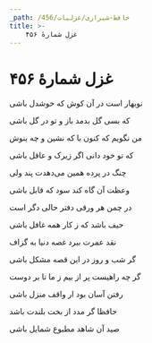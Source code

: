 ```yaml
---
_path: /حافظ-شیرازی/غزلیات/456
title: >-
    غزل شمارهٔ ۴۵۶
---
```

# غزل شمارهٔ ۴۵۶

<div class="b" id="bn1"><div class="m1"><p>نوبهار است در آن کوش که خوشدل باشی</p></div>
<div class="m2"><p>که بسی گل بدمد باز و تو در گل باشی</p></div></div>
<div class="b" id="bn2"><div class="m1"><p>من نگویم که کنون با که نشین و چه بنوش</p></div>
<div class="m2"><p>که تو خود دانی اگر زیرک و عاقل باشی</p></div></div>
<div class="b" id="bn3"><div class="m1"><p>چنگ در پرده همین می‌دهدت پند ولی</p></div>
<div class="m2"><p>وعظت آن گاه کند سود که قابل باشی</p></div></div>
<div class="b" id="bn4"><div class="m1"><p>در چمن هر ورقی دفتر حالی دگر است</p></div>
<div class="m2"><p>حیف باشد که ز کار همه غافل باشی</p></div></div>
<div class="b" id="bn5"><div class="m1"><p>نقد عمرت ببرد غصه دنیا به گزاف</p></div>
<div class="m2"><p>گر شب و روز در این قصه مشکل باشی</p></div></div>
<div class="b" id="bn6"><div class="m1"><p>گر چه راهیست پر از بیم ز ما تا بر دوست</p></div>
<div class="m2"><p>رفتن آسان بود ار واقف منزل باشی</p></div></div>
<div class="b" id="bn7"><div class="m1"><p>حافظا گر مدد از بخت بلندت باشد</p></div>
<div class="m2"><p>صید آن شاهد مطبوع شمایل باشی</p></div></div>
